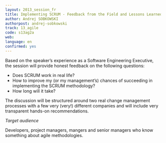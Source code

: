 ```yaml
---
layout: 2013_session_fr
title: Implementing SCRUM - Feedback from the Field and Lessons Learned
author: Andrej SOBKOWSKI
authorpost: andrej-sobkowski
track: 13_agile
code: s13ag2a
web: 
language: en
confirmed: yes
---
```


Based on the speaker’s experience as a Software Engineering Executive, the session will provide honest feedback on the following questions:

* Does SCRUM work in real life?
* How to improve my (or my management’s) chances of succeeding in implementing the SCRUM methodology?
* How long will it take?

The discussion will be structured around two real change management processes with a few very (very!) different companies and will include very transparent hands-on recommendations.

*Target audience*

Developers, project managers, mangers and senior managers who know something about agile methodologies.

